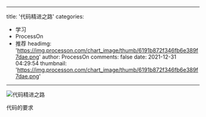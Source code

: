
---
title: '代码精进之路'
categories: 
 - 学习
 - ProcessOn
 - 推荐
headimg: 'https://img.processon.com/chart_image/thumb/6191b872f346fb6e389f7dae.png'
author: ProcessOn
comments: false
date: 2021-12-31 04:29:54
thumbnail: 'https://img.processon.com/chart_image/thumb/6191b872f346fb6e389f7dae.png'
---

<div>   
<img class="thumb" alt="代码精进之路" src="https://img.processon.com/chart_image/thumb/6191b872f346fb6e389f7dae.png" referrerpolicy="no-referrer">
<p>代码的要求</p>  
</div>
            